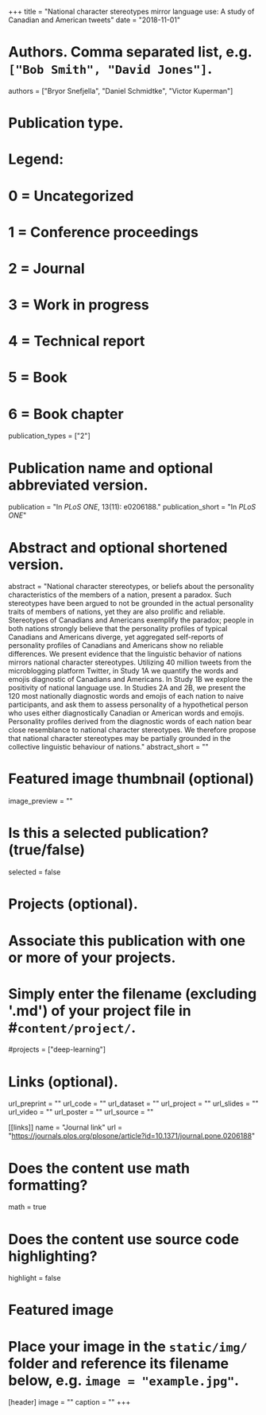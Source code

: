 +++
title = "National character stereotypes mirror language use: A study of Canadian and American tweets"
date = "2018-11-01"

# Authors. Comma separated list, e.g. `["Bob Smith", "David Jones"]`.
authors = ["Bryor Snefjella", "Daniel Schmidtke",  "Victor Kuperman"]

# Publication type.
# Legend:
# 0 = Uncategorized
# 1 = Conference proceedings
# 2 = Journal
# 3 = Work in progress
# 4 = Technical report
# 5 = Book
# 6 = Book chapter
publication_types = ["2"]

# Publication name and optional abbreviated version.
publication = "In *PLoS ONE*, 13(11): e0206188."
publication_short = "In *PLoS ONE*"

# Abstract and optional shortened version.
abstract = "National character stereotypes, or beliefs about the personality characteristics of the members of a nation, present a paradox. Such stereotypes have been argued to not be grounded in the actual personality traits of members of nations, yet they are also prolific and reliable. Stereotypes of Canadians and Americans exemplify the paradox; people in both nations strongly believe that the personality profiles of typical Canadians and Americans diverge, yet aggregated self-reports of personality profiles of Canadians and Americans show no reliable differences. We present evidence that the linguistic behavior of nations mirrors national character stereotypes. Utilizing 40 million tweets from the microblogging platform Twitter, in Study 1A we quantify the words and emojis diagnostic of Canadians and Americans. In Study 1B we explore the positivity of national language use. In Studies 2A and 2B, we present the 120 most nationally diagnostic words and emojis of each nation to naive participants, and ask them to assess personality of a hypothetical person who uses either diagnostically Canadian or American words and emojis. Personality profiles derived from the diagnostic words of each nation bear close resemblance to national character stereotypes. We therefore propose that national character stereotypes may be partially grounded in the collective linguistic behaviour of nations."
abstract_short = ""

# Featured image thumbnail (optional)
image_preview = ""

# Is this a selected publication? (true/false)
selected = false

# Projects (optional).
#   Associate this publication with one or more of your projects.
#   Simply enter the filename (excluding '.md') of your project file in #`content/project/`.
#projects = ["deep-learning"]

# Links (optional). 
url_preprint = ""
url_code = ""
url_dataset = ""
url_project = ""
url_slides = ""
url_video = ""
url_poster = ""
url_source = ""

[[links]]
name = "Journal link"
url = "https://journals.plos.org/plosone/article?id=10.1371/journal.pone.0206188"

# Does the content use math formatting?
math = true

# Does the content use source code highlighting?
highlight = false

# Featured image
# Place your image in the `static/img/` folder and reference its filename below, e.g. `image = "example.jpg"`.
[header]
image = ""
caption = ""
+++
